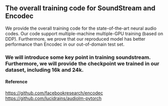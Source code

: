 ## The overall training code for SoundStream and Encodec
We provide the overall training code for the state-of-the-art neural audio codes. Our code support multiple-machine multiple-GPU training (based on DDP). Furthermore, we prove that our reproduced model has better performance than Encodec in our out-of-domain test set.

### We will introduce some key point in training soundstream. Furthermore, we will provide the checkpoint we trained in our dataset, including 16k and 24k.

#### Reference
https://github.com/facebookresearch/encodec
https://github.com/lucidrains/audiolm-pytorch